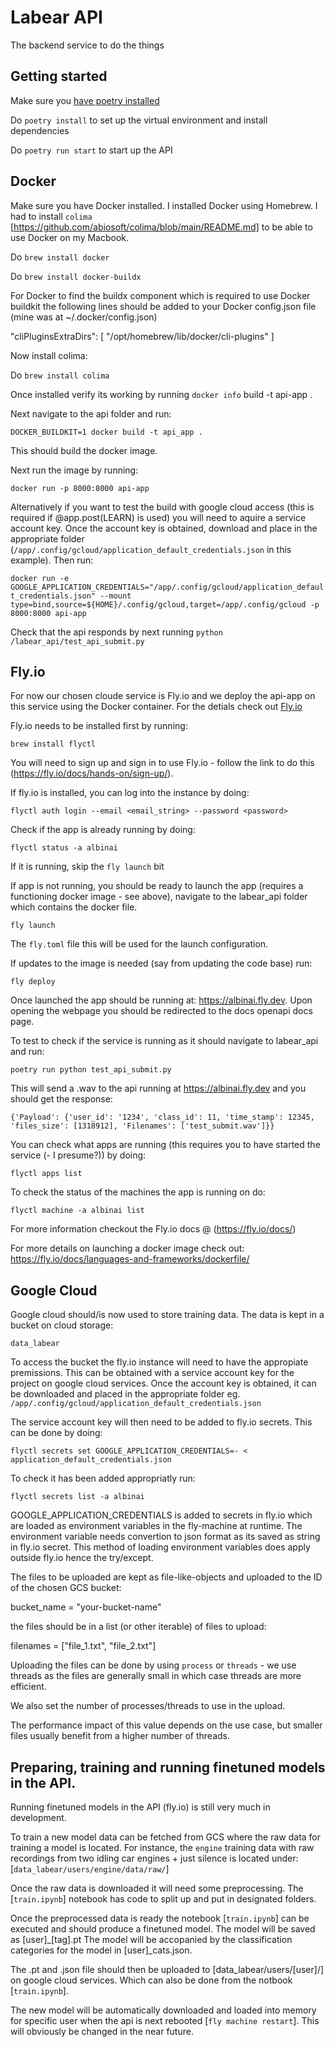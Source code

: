 # Labear API

The backend service to do the things 

## Getting started 

Make sure you [have poetry installed](https://python-poetry.org/docs/#installation)

Do `poetry install` to set up the virtual environment and install dependencies 

Do `poetry run start` to start up the API 

## Docker

Make sure you have Docker installed. I installed Docker using Homebrew. I had to install `colima` [https://github.com/abiosoft/colima/blob/main/README.md] to be able to use Docker on my Macbook. 


Do `brew install docker`

Do `brew install docker-buildx`

For Docker to find the buildx component which is required to use Docker buildkit the following lines 
should be added to your Docker config.json file (mine was at ~/.docker/config.json)

  "cliPluginsExtraDirs": [
      "/opt/homebrew/lib/docker/cli-plugins"
  ]



Now install colima:

Do `brew install colima`

Once installed verify its working by running `docker info` build -t api-app .     

Next navigate to the api folder and run:

`DOCKER_BUILDKIT=1 docker build -t api_app .`

This should build the docker image. 

Next run the image by running:

`docker run -p 8000:8000 api-app`

Alternatively if you want to test the build with google cloud access  (this is required if @app.post(LEARN) is used) you will need to aquire a service account key. Once the account key is obtained, download and place in the appropriate folder (`/app/.config/gcloud/application_default_credentials.json` in this example). Then run: 

`docker run -e GOOGLE_APPLICATION_CREDENTIALS="/app/.config/gcloud/application_default_credentials.json" --mount type=bind,source=${HOME}/.config/gcloud,target=/app/.config/gcloud -p 8000:8000 api-app`



Check that the api responds by next running `python /labear_api/test_api_submit.py`

## Fly.io

For now our chosen cloude service is Fly.io and we deploy the api-app on this service using the Docker container.
For the detials check out [Fly.io](https://fly.io/docs/)

Fly.io needs to be installed first by running:

`brew install flyctl`

You will need to sign up and sign in to use Fly.io  - follow the link to do this (https://fly.io/docs/hands-on/sign-up/).

If fly.io is installed, you can log into the instance by doing:

`flyctl auth login --email <email_string> --password <password>`

Check if the app is already running by doing:


`flyctl status -a albinai` 

If it is running, skip the `fly launch` bit

If app is not running, you should be ready to launch the app (requires a functioning docker image - see above), navigate to the labear_api folder which contains the docker file.

`fly launch`

The  `fly.toml` file this will be used for the launch configuration. 

If updates to the image is needed (say from updating the code base) run:

`fly deploy`

Once launched the app should be running at: https://albinai.fly.dev. Upon opening the webpage you should be 
redirected to the docs openapi docs page.  

To test to check if the service is running as it should navigate to labear_api and run:

`poetry run python test_api_submit.py`

This will send a .wav to the api running at https://albinai.fly.dev and you should get the response:
 
 `{'Payload': {'user_id': '1234', 'class_id': 11, 'time_stamp': 12345, 'files_size': [1318912], 'Filenames': ['test_submit.wav']}}`

 You can check what apps are running (this requires you to have started the service (- I presume?)) by doing:

 `flyctl apps list`

 To check the status of the machines the app is running on do:
 
 `flyctl machine -a albinai list`

 For more information checkout the Fly.io docs @ (https://fly.io/docs/)

For more details on launching a docker image check out: https://fly.io/docs/languages-and-frameworks/dockerfile/

## Google Cloud 

Google cloud should/is now used to store training data.
The data is kept in a bucket on cloud storage:  

`data_labear`

To access the bucket the fly.io instance will need to have the appropiate premissions. 
This can be obtained with a service account key for the project on google cloud services. Once the account key is obtained, it can be downloaded and placed in the appropriate folder eg. `/app/.config/gcloud/application_default_credentials.json` 

The service account key will then need to be added to  fly.io secrets. This can be done by doing:

`flyctl secrets set GOOGLE_APPLICATION_CREDENTIALS=- < application_default_credentials.json`

To check it has been added appropriatly run:

`flyctl secrets list -a albinai`

GOOGLE_APPLICATION_CREDENTIALS is added to secrets in fly.io which are loaded
as environment variables in the fly-machine at runtime. The environment variable 
needs convertion to json format as its saved as string in fly.io secret.
This method of loading environment variables does apply outside 
fly.io hence the try/except.

The files to be uploaded are kept as file-like-objects and uploaded to
the ID of the chosen GCS bucket:

bucket_name = "your-bucket-name"

the files should be in a list (or other iterable) of files to upload:

filenames = ["file_1.txt", "file_2.txt"]

Uploading the files can be done by using `process` or `threads` - we use 
threads as the files are generally small in which case threads are more efficient.

We also set the number of processes/threads to use in the upload. 

The performance impact of this value depends on the use case, but smaller files usually
benefit from a higher number of threads.

## Preparing, training and running finetuned models in the API.

Running finetuned models in the API (fly.io) is still very much in development. 

To train a new model data can be fetched from GCS where the raw data for training a model is located.
For instance, the `engine` training data with raw recordings from two idling car engines + just silence is located under: [`data_labear/users/engine/data/raw/`]

Once the raw data is downloaded it will need some preprocessing. The [`train.ipynb`] notebook has code to split up and put in designated folders. 

Once the preprocessed data is ready the notebook [`train.ipynb`] can be executed and should produce a finetuned model. The model will be saved as [user]_[tag].pt
The model will be accopanied by the classification categories for the model in [user]_cats.json.

The .pt and .json file should then be uploaded to [data_labear/users/[user]/] on google cloud services. Which can also be done from the notbook [`train.ipynb`].

The new model will be automatically downloaded and loaded into memory for specific user when the api is next rebooted [`fly machine restart`]. This will obviously be changed in the near future. 







